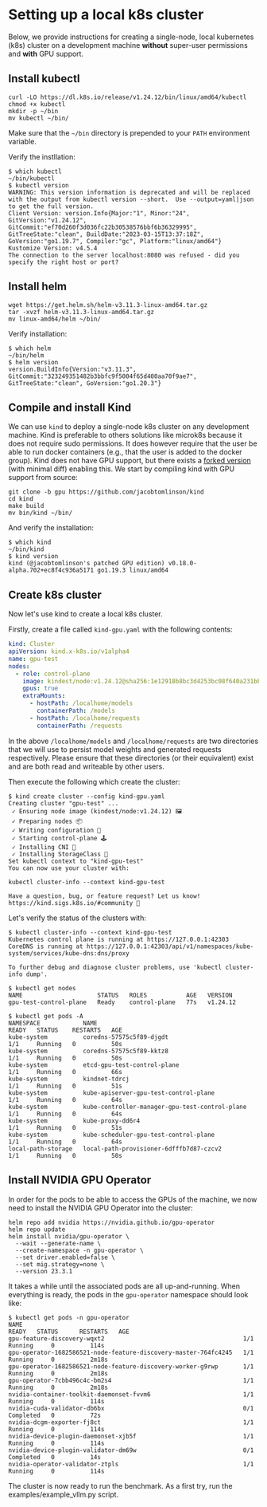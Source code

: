 # Setting up a local k8s cluster

Below, we provide instructions for creating a single-node, local kubernetes (k8s) cluster on a development machine **without** super-user permissions and **with** GPU support.

## Install kubectl

```shell
curl -LO https://dl.k8s.io/release/v1.24.12/bin/linux/amd64/kubectl
chmod +x kubectl
mkdir -p ~/bin
mv kubectl ~/bin/
```

Make sure that the `~/bin` directory is prepended to your `PATH` environment variable.

Verify the instllation:
```shell
$ which kubectl
~/bin/kubectl
$ kubectl version
WARNING: This version information is deprecated and will be replaced with the output from kubectl version --short.  Use --output=yaml|json to get the full version.
Client Version: version.Info{Major:"1", Minor:"24", GitVersion:"v1.24.12", GitCommit:"ef70d260f3d036fc22b30538576bbf6b36329995", GitTreeState:"clean", BuildDate:"2023-03-15T13:37:18Z", GoVersion:"go1.19.7", Compiler:"gc", Platform:"linux/amd64"}
Kustomize Version: v4.5.4
The connection to the server localhost:8080 was refused - did you specify the right host or port?
```

## Install helm

```shell
wget https://get.helm.sh/helm-v3.11.3-linux-amd64.tar.gz
tar -xvzf helm-v3.11.3-linux-amd64.tar.gz
mv linux-amd64/helm ~/bin/
```

Verify installation:
```shell
$ which helm
~/bin/helm
$ helm version
version.BuildInfo{Version:"v3.11.3", GitCommit:"323249351482b3bbfc9f5004f65d400aa70f9ae7", GitTreeState:"clean", GoVersion:"go1.20.3"}
```

## Compile and install Kind

We can use `kind` to deploy a single-node k8s cluster on any development machine.
Kind is preferable to others solutions like microk8s because it does not require sudo permissions.
It does however require that the user be able to run docker containers (e.g., that the user is added to the docker group).
Kind does not have GPU support, but there exists a [forked version](https://jacobtomlinson.dev/posts/2022/quick-hack-adding-gpu-support-to-kind/) (with minimal diff) enabling this.
We start by compiling kind with GPU support from source:
```shell
git clone -b gpu https://github.com/jacobtomlinson/kind
cd kind
make build
mv bin/kind ~/bin/
```

And verify the installation:
```shell
$ which kind
~/bin/kind
$ kind version
kind (@jacobtomlinson's patched GPU edition) v0.18.0-alpha.702+ec8f4c936a5171 go1.19.3 linux/amd64
```

## Create k8s cluster

Now let's use kind to create a local k8s cluster.

Firstly, create a file called `kind-gpu.yaml` with the following contents:
```yaml
kind: Cluster
apiVersion: kind.x-k8s.io/v1alpha4
name: gpu-test
nodes:
  - role: control-plane
    image: kindest/node:v1.24.12@sha256:1e12918b8bc3d4253bc08f640a231bb0d3b2c5a9b28aa3f2ca1aee93e1e8db16
    gpus: true
    extraMounts:
      - hostPath: /localhome/models
        containerPath: /models
      - hostPath: /localhome/requests
        containerPath: /requests
```
In the above `/localhome/models` and `/localhome/requests` are two directories that we will use to persist model weights and generated requests respectively.
Please ensure that these directories (or their equivalent) exist and are both read and writeable by other users.

Then execute the following which create the cluster:
```shell
$ kind create cluster --config kind-gpu.yaml
Creating cluster "gpu-test" ...
 ✓ Ensuring node image (kindest/node:v1.24.12) 🖼
 ✓ Preparing nodes 📦
 ✓ Writing configuration 📜
 ✓ Starting control-plane 🕹️
 ✓ Installing CNI 🔌
 ✓ Installing StorageClass 💾
Set kubectl context to "kind-gpu-test"
You can now use your cluster with:

kubectl cluster-info --context kind-gpu-test

Have a question, bug, or feature request? Let us know! https://kind.sigs.k8s.io/#community 🙂
```

Let's verify the status of the clusters with:
```shell
$ kubectl cluster-info --context kind-gpu-test
Kubernetes control plane is running at https://127.0.0.1:42303
CoreDNS is running at https://127.0.0.1:42303/api/v1/namespaces/kube-system/services/kube-dns:dns/proxy

To further debug and diagnose cluster problems, use 'kubectl cluster-info dump'.
```
```shell
$ kubectl get nodes
NAME                     STATUS   ROLES           AGE   VERSION
gpu-test-control-plane   Ready    control-plane   77s   v1.24.12
```
```shell
$ kubectl get pods -A
NAMESPACE            NAME                                             READY   STATUS    RESTARTS   AGE
kube-system          coredns-57575c5f89-djgdt                         1/1     Running   0          50s
kube-system          coredns-57575c5f89-kktz8                         1/1     Running   0          50s
kube-system          etcd-gpu-test-control-plane                      1/1     Running   0          66s
kube-system          kindnet-tdrcj                                    1/1     Running   0          51s
kube-system          kube-apiserver-gpu-test-control-plane            1/1     Running   0          64s
kube-system          kube-controller-manager-gpu-test-control-plane   1/1     Running   0          64s
kube-system          kube-proxy-dd6r4                                 1/1     Running   0          51s
kube-system          kube-scheduler-gpu-test-control-plane            1/1     Running   0          64s
local-path-storage   local-path-provisioner-6dfffb7d87-czcv2          1/1     Running   0          50s
```

## Install NVIDIA GPU Operator

In order for the pods to be able to access the GPUs of the machine, we now need to install the NVIDIA GPU Operator into the cluster:

```shell
helm repo add nvidia https://nvidia.github.io/gpu-operator
helm repo update
helm install nvidia/gpu-operator \
  --wait --generate-name \
  --create-namespace -n gpu-operator \
  --set driver.enabled=false \
  --set mig.strategy=none \
  --version 23.3.1
```

It takes a while until the associated pods are all up-and-running.
When everything is ready, the pods in the `gpu-operator` namespace should look like:
```shell
$ kubectl get pods -n gpu-operator
NAME                                                              READY   STATUS      RESTARTS   AGE
gpu-feature-discovery-wqxt2                                       1/1     Running     0          114s
gpu-operator-1682586521-node-feature-discovery-master-764fc4245   1/1     Running     0          2m18s
gpu-operator-1682586521-node-feature-discovery-worker-g9rwp       1/1     Running     0          2m18s
gpu-operator-7cbb496c4c-bm2s4                                     1/1     Running     0          2m18s
nvidia-container-toolkit-daemonset-fvvm6                          1/1     Running     0          114s
nvidia-cuda-validator-db6bx                                       0/1     Completed   0          72s
nvidia-dcgm-exporter-fj8ct                                        1/1     Running     0          114s
nvidia-device-plugin-daemonset-xjb5f                              1/1     Running     0          114s
nvidia-device-plugin-validator-dm69w                              0/1     Completed   0          14s
nvidia-operator-validator-ztpls                                   1/1     Running     0          114s
```

The cluster is now ready to run the benchmark. As a first try, run the examples/example_vllm.py script.
